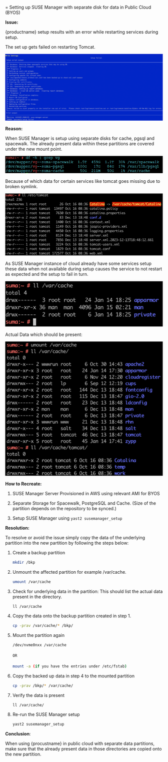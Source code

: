 = Setting up SUSE Manager with separate disk for data in Public Cloud (BYOS)


**Issue:** 

{productname} setup results with an error while restarting services during setup. 


The set up gets failed on restarting Tomcat.

<img src="../../assets/images/error-1.png">



**Reason:**

When SUSE Manager is setup using separate disks for cache, pgsql and spacewalk. The already present data within these partitions are covered under the new mount point.

 <img src="../../assets/images/partitions.png">

Because of which data for certain services like tomcat goes missing due to broken symlink.

<img src="../../assets/images/broken-symlink.png"> 

As SUSE Manager instance of cloud already have some services setup these data when not available during setup causes the service to not restart as expected and the setup to fail in turn.

 <img src="../../assets/images/incomplete-files.png"> 

Actual Data which should be present:

 <img src="../../assets/images/actual-files.png"> 



**How to Recreate:**

1. SUSE Manager Server Provisioned in AWS using relevant AMI for BYOS

2. Separate Storage for Spacewalk, PostgreSQL and Cache. (Size of the partition depends on the repository to be synced.)

3. Setup SUSE Manager using `yast2 susemanager_setup`

   

**Resolution:**

To resolve or avoid the issue simply copy the data of the underlying partition into the new partition by following the steps below:

1. Create a backup partition

   ```bash
   mkdir /bkp
   ```

2. Unmount the affected partition for example /var/cache. 

   ```bash
   umount /var/cache
   ```

3. Check for underlying data in the partition: This should list the actual data present in the directory.

   ```bash
   ll /var/cache
   ```

4. Copy the data onto the backup partition created in step 1.

   ```bash
   cp -prav /var/cache/* /bkp/
   ```

5. Mount the partition again

   ```bash
   /dev/nvme0nxx /var/cache
   
   OR
   
   mount -a (if you have the entries under /etc/fstab)
   ```

6. Copy the backed up data in step 4 to the mounted partition

   ```bash
   cp -prav /bkp/* /var/cache/
   ```

7. Verify the data is present

   ```bash
   ll /var/cache/
   ```

8. Re-run the SUSE Manager setup

   ```bash
   yast2 susemanager_setup
   ```

   

**Conclusion**:

When using {procustname} in public cloud with separate data partitions, make sure that the already present data in those directories are copied onto the new partition.

